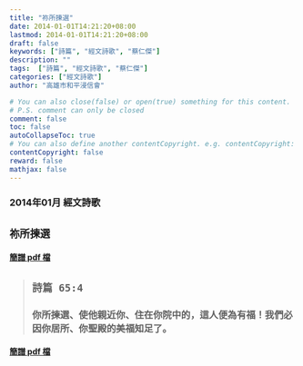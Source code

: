 ```yaml
---
title: "祢所揀選"
date: 2014-01-01T14:21:20+08:00
lastmod: 2014-01-01T14:21:20+08:00
draft: false
keywords: ["詩篇", "經文詩歌", "蔡仁傑"]
description: ""
tags:  ["詩篇", "經文詩歌", "蔡仁傑"]
categories: ["經文詩歌"]
author: "高雄市和平浸信會"

# You can also close(false) or open(true) something for this content.
# P.S. comment can only be closed
comment: false
toc: false
autoCollapseToc: true
# You can also define another contentCopyright. e.g. contentCopyright: "This is another copyright."
contentCopyright: false
reward: false
mathjax: false
---
```


### 2014年01月 經文詩歌

## `祢所揀選`

#### [簡譜 pdf 檔](/pdf-h/h201401.pdf "祢所揀選")

> ## `詩篇 65:4`
> 
> ### 你所揀選、使他親近你、住在你院中的，這人便為有福！我們必因你居所、你聖殿的美福知足了。

#### [簡譜 pdf 檔](/pdf-h/h201401.pdf "祢所揀選")
